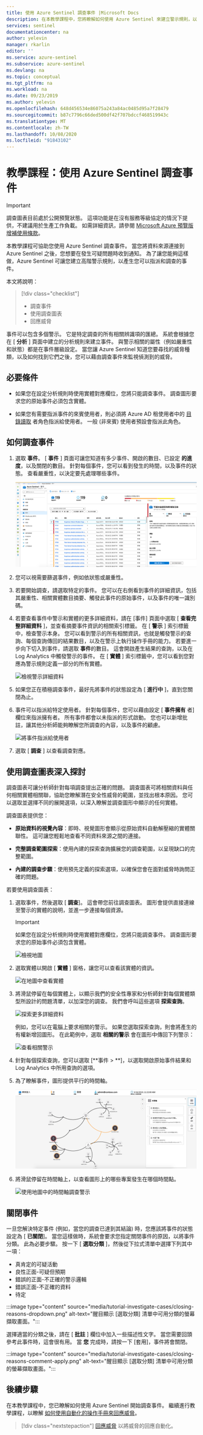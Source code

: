 ```yaml
---
title: 使用 Azure Sentinel 調查事件 |Microsoft Docs
description: 在本教學課程中，您將瞭解如何使用 Azure Sentinel 來建立警示規則，以產生您可以指派和調查的事件。
services: sentinel
documentationcenter: na
author: yelevin
manager: rkarlin
editor: ''
ms.service: azure-sentinel
ms.subservice: azure-sentinel
ms.devlang: na
ms.topic: conceptual
ms.tgt_pltfrm: na
ms.workload: na
ms.date: 09/23/2019
ms.author: yelevin
ms.openlocfilehash: 648d456534e86075a243a84ac0485d95a7f28479
ms.sourcegitcommit: b87c7796c66ded500df42f707bdccf468519943c
ms.translationtype: MT
ms.contentlocale: zh-TW
ms.lasthandoff: 10/08/2020
ms.locfileid: "91843102"
---
```

# <a name="tutorial-investigate-incidents-with-azure-sentinel"></a>教學課程：使用 Azure Sentinel 調查事件

> [!IMPORTANT]
> 調查圖表目前處於公開預覽狀態。
> 這項功能是在沒有服務等級協定的情況下提供，不建議用於生產工作負載。
> 如需詳細資訊，請參閱 [Microsoft Azure 預覽版增補使用條款](https://azure.microsoft.com/support/legal/preview-supplemental-terms/)。


本教學課程可協助您使用 Azure Sentinel 調查事件。 當您將資料來源連接到 Azure Sentinel 之後，您想要在發生可疑問題時收到通知。 為了讓您能夠這樣做，Azure Sentinel 可讓您建立高階警示規則，以產生您可以指派和調查的事件。

本文將說明：
> [!div class="checklist"]
> * 調查事件
> * 使用調查圖表
> * 回應威脅

事件可以包含多個警示。 它是特定調查的所有相關辨識項的匯總。 系統會根據您在 [ **分析** ] 頁面中建立的分析規則來建立事件。 與警示相關的屬性（例如嚴重性和狀態）都是在事件層級設定。 當您讓 Azure Sentinel 知道您要尋找的威脅種類，以及如何找到它們之後，您可以藉由調查事件來監視偵測到的威脅。

## <a name="prerequisites"></a>必要條件
- 如果您在設定分析規則時使用實體對應欄位，您將只能調查事件。 調查圖形要求您的原始事件必須包含實體。

- 如果您有需要指派事件的來賓使用者，則必須將 Azure AD 租使用者中的 [目錄讀取](../active-directory/users-groups-roles/directory-assign-admin-roles.md#directory-readers) 者角色指派給使用者。 一般 (非來賓) 使用者預設會指派此角色。

## <a name="how-to-investigate-incidents"></a>如何調查事件

1. 選取 **事件**。 [ **事件** ] 頁面可讓您知道有多少事件、開啟的數目、已設定 **的進度**，以及關閉的數目。 針對每個事件，您可以看到發生的時間，以及事件的狀態。 查看嚴重性，以決定要先處理哪些事件。

    ![查看事件嚴重性](media/tutorial-investigate-cases/incident-severity.png)

1. 您可以視需要篩選事件，例如依狀態或嚴重性。

1. 若要開始調查，請選取特定的事件。 您可以在右側看到事件的詳細資訊，包括其嚴重性、相關實體數目摘要、觸發此事件的原始事件，以及事件的唯一識別碼。

1. 若要查看事件中警示和實體的更多詳細資料，請在 [事件] 頁面中選取 [ **查看完整詳細資料** ]，並查看摘要事件資訊的相關索引標籤。 在 [ **警示** ] 索引標籤中，檢查警示本身。 您可以看到警示的所有相關資訊，也就是觸發警示的查詢、每個查詢傳回的結果數目，以及在警示上執行操作手冊的能力。 若要進一步向下切入到事件，請選取 **事件**的數目。 這會開啟產生結果的查詢，以及在 Log Analytics 中觸發警示的事件。 在 [ **實體** ] 索引標籤中，您可以看到您對應為警示規則定義一部分的所有實體。

    ![檢視警示詳細資料](media/tutorial-investigate-cases/alert-details.png)

1. 如果您正在積極調查事件，最好先將事件的狀態設定為 [ **進行中** ]，直到您關閉為止。

1. 事件可以指派給特定使用者。 針對每個事件，您可以藉由設定 [ **事件擁有** 者] 欄位來指派擁有者。 所有事件都會以未指派的形式啟動。 您也可以新增批註，讓其他分析師能夠瞭解您所調查的內容，以及事件的顧慮。

    ![將事件指派給使用者](media/tutorial-investigate-cases/assign-incident-to-user.png)

1. 選取 [ **調查** ] 以查看調查對應。

## <a name="use-the-investigation-graph-to-deep-dive"></a>使用調查圖表深入探討

調查圖表可讓分析師針對每項調查提出正確的問題。 調查圖表可將相關資料與任何相關實體相關聯，協助您瞭解潛在安全性威脅的範圍，並找出根本原因。 您可以選取並選擇不同的展開選項，以深入瞭解並調查圖形中顯示的任何實體。  
  
調查圖表提供您：

- **原始資料的視覺內容**：即時、視覺圖形會顯示從原始資料自動解壓縮的實體關聯性。 這可讓您輕鬆地查看不同資料來源之間的連接。

- **完整調查範圍探索**：使用內建的探索查詢擴展您的調查範圍，以呈現缺口的完整範圍。

- **內建的調查步驟**：使用預先定義的探索選項，以確保您會在面對威脅時詢問正確的問題。

若要使用調查圖表：

1. 選取事件，然後選取 [ **調查**]。 這會帶您前往調查圖表。 圖形會提供直接連線至警示的實體的說明，並進一步連接每個資源。

   > [!IMPORTANT] 
   > 如果您在設定分析規則時使用實體對應欄位，您將只能調查事件。 調查圖形要求您的原始事件必須包含實體。

   ![檢視地圖](media/tutorial-investigate-cases/map1.png)

1. 選取實體以開啟 [ **實體** ] 窗格，讓您可以查看該實體的資訊。

    ![在地圖中查看實體](media/tutorial-investigate-cases/map-entities.png)
  
1. 將滑鼠停留在每個實體上，以顯示我們的安全性專家和分析師針對每個實體類型所設計的問題清單，以加深您的調查。 我們會呼叫這些選項 **探索查詢**。

    ![探索更多詳細資料](media/tutorial-investigate-cases/exploration-cases.png)

   例如，您可以在電腦上要求相關的警示。 如果您選取探索查詢，則會將產生的有權新增回圖形。 在此範例中，選取 **相關的警示** 會在圖形中傳回下列警示：

    ![查看相關警示](media/tutorial-investigate-cases/related-alerts.png)

1. 針對每個探索查詢，您可以選取 [**事件 \> **]，以選取開啟原始事件結果和 Log Analytics 中所用查詢的選項。

1. 為了瞭解事件，圖形提供平行的時間軸。

    ![在地圖中查看時間軸](media/tutorial-investigate-cases/map-timeline.png)

1. 將滑鼠停留在時間軸上，以查看圖形上的哪些專案發生在哪個時間點。

    ![使用地圖中的時間軸調查警示](media/tutorial-investigate-cases/use-timeline.png)

## <a name="closing-an-incident"></a>關閉事件

一旦您解決特定事件 (例如，當您的調查已達到其結論) 時，您應該將事件的狀態設定為 [ **已關閉**]。 當您這樣做時，系統會要求您指定關閉事件的原因，以將事件分類。 此為必要步驟。 按一下 [ **選取分類** ]，然後從下拉式清單中選擇下列其中一項：

- 真肯定的可疑活動
- 良性正面-可疑但預期
- 錯誤的正面-不正確的警示邏輯
- 錯誤正面-不正確的資料
- 待定

:::image type="content" source="media/tutorial-investigate-cases/closing-reasons-dropdown.png" alt-text="醒目顯示 [選取分類] 清單中可用分類的螢幕擷取畫面。":::

選擇適當的分類之後，請在 [ **批註** ] 欄位中加入一些描述性文字。 當您需要回頭參考此事件時，這會很有用。 當 **您** 完成時，請按一下 [套用]，事件將會關閉。

:::image type="content" source="media/tutorial-investigate-cases/closing-reasons-comment-apply.png" alt-text="醒目顯示 [選取分類] 清單中可用分類的螢幕擷取畫面。":::

## <a name="next-steps"></a>後續步驟
在本教學課程中，您已瞭解如何使用 Azure Sentinel 開始調查事件。 繼續進行教學課程，以瞭解 [如何使用自動化的操作手冊來回應威脅](tutorial-respond-threats-playbook.md)。
> [!div class="nextstepaction"]
> [回應威脅](tutorial-respond-threats-playbook.md) 以將威脅的回應自動化。

